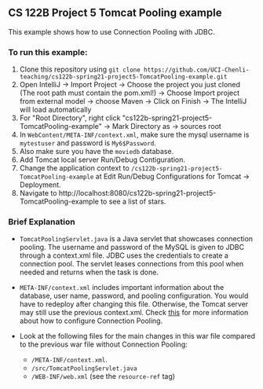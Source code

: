 ## CS 122B Project 5 Tomcat Pooling example

This example shows how to use Connection Pooling with JDBC.

### To run this example: 
1. Clone this repository using `git clone https://github.com/UCI-Chenli-teaching/cs122b-spring21-project5-TomcatPooling-example.git`
2. Open IntelliJ -> Import Project -> Choose the project you just cloned (The root path must contain the pom.xml!) -> Choose Import project from external model -> choose Maven -> Click on Finish -> The IntelliJ will load automatically
3. For "Root Directory", right click "cs122b-spring21-project5-TomcatPooling-example" -> Mark Directory as -> sources root
4. In `WebContent/META-INF/context.xml`, make sure the mysql username is `mytestuser` and password is `My6$Password`.
5. Also make sure you have the `moviedb` database.
6. Add Tomcat local server Run/Debug Contiguration.
7. Change the application context to `/cs122b-spring21-project5-TomcatPooling-example` at Edit Run/Debug Configurations for Tomcat -> Deployment.
8. Navigate to http://localhost:8080/cs122b-spring21-project5-TomcatPooling-example to see a list of stars.

### Brief Explanation
- `TomcatPoolingServlet.java` is a Java servlet that showcases connection pooling. The username and password of the MySQL is given to JDBC through a context.xml file. JDBC uses the credentials to create a connection pool. The servlet leases connections from this pool when needed and returns when the task is done.

- `META-INF/context.xml` includes important information about the database, user name, password, and pooling configuration. You would have to redeploy after changing this file. Otherwise, the Tomcat server may still use the previous context.xml. Check [this](http://tomcat.apache.org/tomcat-8.5-doc/jndi-datasource-examples-howto.html) for more information about how to configure Connection Pooling.

- Look at the following files for the main changes in this war file compared to the previous war file without Connection Pooling:
  - `/META-INF/context.xml`.
  - `/src/TomcatPoolingServlet.java`
  - `/WEB-INF/web.xml` (see the `resource-ref` tag)

